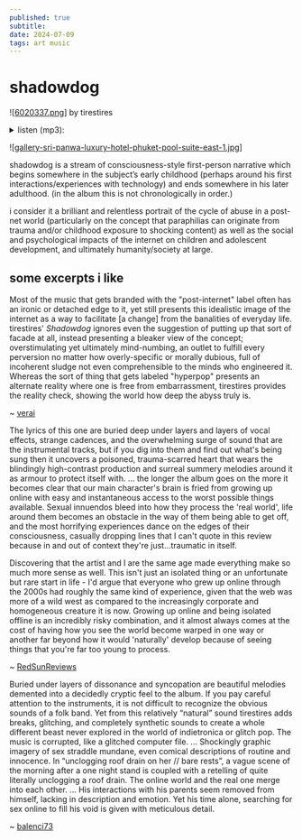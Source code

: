 ```yaml
---
published: true
subtitle:
date: 2024-07-09
tags: art music
---
```


# shadowdog
![[6020337.png]] by tirestires
<details>
    <summary>
        listen (mp3):
    </summary>
    <p>

***after sex under parents***
{% include embed-audio.html src="/assets/attachments/shadodog/1.mp3" %}

***minutes in and chill meme // mature butthole prolapses inside-out // my basement scene #1***
{% include embed-audio.html src="/assets/attachments/shadodog/2.mp3" %}

***breaking apart baby monitor/potential recording device // my basement scene #2***
{% include embed-audio.html src="/assets/attachments/shadodog/3.mp3" %}

***unclogging roof drain on her // bare rests***
{% include embed-audio.html src="/assets/attachments/shadodog/4.mp3" %}

***valerian tea // underage on message board // mom tags herself viewing me in ultrasound // a vacation, apart***
{% include embed-audio.html src="/assets/attachments/shadodog/5.mp3" %}

***hiding seek at family reunion // drowning after sand burial // a vacation***
{% include embed-audio.html src="/assets/attachments/shadodog/6.mp3" %}

***breast feeding home movie // head indents ceiling, again // 50th mom birthday***
{% include embed-audio.html src="/assets/attachments/shadodog/7.mp3" %}

***wedding dress rehearsal after bachelor party/baby shower // morning nausea***
{% include embed-audio.html src="/assets/attachments/shadodog/8.mp3" %}

***carrying topical cream back home // elder crossing guard with fas***
{% include embed-audio.html src="/assets/attachments/shadodog/9.mp3" %}

***kissing after late party // awaiting torrent finish // sharing old haircut incites new haircut***
{% include embed-audio.html src="/assets/attachments/shadodog/10.mp3" %}

***(mirror) upload of ancient condom opening vlog // looking glasses reflecting off each other // my basement scene #3***
{% include embed-audio.html src="/assets/attachments/shadodog/11.mp3" %}

***pink eye // far from residential areas with phone and charger and eye drops and no purse and no pockets***
{% include embed-audio.html src="/assets/attachments/shadodog/12.mp3" %}

***pvr pregnant teens // before abstract tech support schedule // dad turns 50***
{% include embed-audio.html src="/assets/attachments/shadodog/13.mp3" %}

***sharing one-bed room // hotel bolts down all fixtures other than clock // a vacation***
{% include embed-audio.html src="/assets/attachments/shadodog/14.mp3" %}

***mommymommymommymommy // i text while driving communications between parents***
{% include embed-audio.html src="/assets/attachments/shadodog/15.mp3" %}

***girl next-door break-up nudes // international date site // my basement scene #4***
{% include embed-audio.html src="/assets/attachments/shadodog/16.mp3" %}

***shedding fur lit by dvd home menu snow // my basement scene #5***
{% include embed-audio.html src="/assets/attachments/shadodog/17.mp3" %}

***new suburb before streetlights // post-millennium/post-mom-move***
{% include embed-audio.html src="/assets/attachments/shadodog/18.mp3" %}

***holiday in house with kids // pre-millennium/pre-mom-move // not summer***
{% include embed-audio.html src="/assets/attachments/shadodog/19.mp3" %}

***fursona request thread // home phoning cell before deleting first nudes // my basement scene #6***
{% include embed-audio.html src="/assets/attachments/shadodog/20.mp3" %}

***pollen like snow // not summer***
{% include embed-audio.html src="/assets/attachments/shadodog/21.mp3" %}

</p>
</details>

![[gallery-sri-panwa-luxury-hotel-phuket-pool-suite-east-1.jpg]]

shadowdog is a stream of consciousness-style first-person narrative which begins somewhere in the subject’s early childhood (perhaps around his first interactions/experiences with technology) and ends somewhere in his later adulthood. (in the album this is not chronologically in order.)

i consider it a brilliant and relentless portrait of the cycle of abuse in a post-net world (particularly on the concept that paraphilias can originate from trauma and/or childhood exposure to shocking content) as well as the social and psychological impacts of the internet on children and adolescent development, and ultimately humanity/society at large.

## some excerpts i like

Most of the music that gets branded with the "post-internet" label often has an ironic or detached edge to it, yet still presents this idealistic image of the internet as a way to facilitate \[a change] from the banalities of everyday life. tirestires' _Shadowdog_ ignores even the suggestion of putting up that sort of facade at all, instead presenting a bleaker view of the concept; overstimulating yet ultimately mind-numbing, an outlet to fulfill every perversion no matter how overly-specific or morally dubious, full of incoherent sludge not even comprehensible to the minds who engineered it. Whereas the sort of thing that gets labeled "hyperpop" presents an alternate reality where one is free from embarrassment, tirestires provides the reality check, showing the world how deep the abyss truly is.

~ [verai](https://rateyourmusic.com/music-review/verai/tirestires/shadowdog/215104641)


The lyrics of this one are buried deep under layers and layers of vocal effects, strange cadences, and the overwhelming surge of sound that are the instrumental tracks, but if you dig into them and find out what's being sung then it uncovers a poisoned, trauma-scarred heart that wears the blindingly high-contrast production and surreal summery melodies around it as armour to protect itself with. 
… the longer the album goes on the more it becomes clear that our main character's brain is fried from growing up online with easy and instantaneous access to the worst possible things available. Sexual innuendos bleed into how they process the 'real world', life around them becomes an obstacle in the way of them being able to get off, and the most horrifying experiences dance on the edges of their consciousness, casually dropping lines that I can't quote in this review because in and out of context they're just...traumatic in itself.

Discovering that the artist and I are the same age made everything make so much more sense as well. This isn't just an isolated thing or an unfortunate but rare start in life - I'd argue that everyone who grew up online through the 2000s had roughly the same kind of experience, given that the web was more of a wild west as compared to the increasingly corporate and homogeneous creature it is now. Growing up online and being isolated offline is an incredibly risky combination, and it almost always comes at the cost of having how you see the world become warped in one way or another far beyond how it would 'naturally' develop because of seeing things that you're far too young to process.

~ [RedSunReviews](https://rateyourmusic.com/music-review/RedSunReviews/tirestires/shadowdog/195791889)


Buried under layers of dissonance and syncopation are beautiful melodies demented into a decidedly cryptic feel to the album. If you pay careful attention to the instruments, it is not difficult to recognize the obvious sounds of a folk band. Yet from this relatively “natural” sound tirestires adds breaks, glitching, and completely synthetic sounds to create a whole different beast never explored in the world of indietronica or glitch pop. The music is corrupted, like a glitched computer file.
... Shockingly graphic imagery of sex straddle mundane, even comical descriptions of routine and innocence. In “unclogging roof drain on her // bare rests”, a vague scene of the morning after a one night stand is coupled with a retelling of quite literally unclogging a roof drain. The online world and the real one merge into each other.
... His interactions with his parents seem removed from himself, lacking in description and emotion. Yet his time alone, searching for sex online to fill his void is given with meticulous detail.

~ [balenci73](https://rateyourmusic.com/music-review/balenci73/tirestires/shadowdog/151337289)

[//begin]: # "Autogenerated link references for markdown compatibility"
[6020337.png]: ../assets/attachments/6020337.png "6020337.png"
[gallery-sri-panwa-luxury-hotel-phuket-pool-suite-east-1.jpg]: ../assets/attachments/gallery-sri-panwa-luxury-hotel-phuket-pool-suite-east-1.jpg "gallery-sri-panwa-luxury-hotel-phuket-pool-suite-east-1.jpg"
[//end]: # "Autogenerated link references"